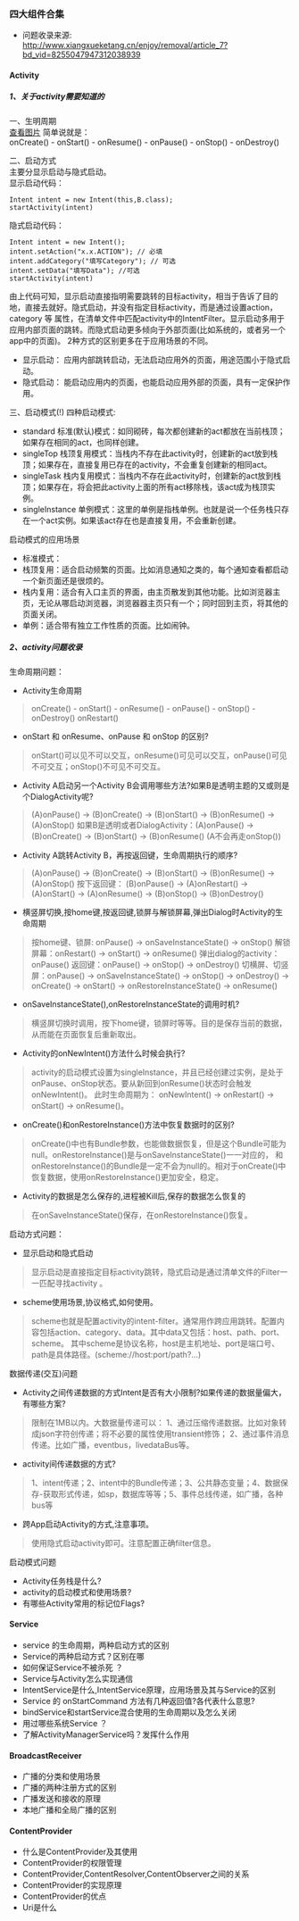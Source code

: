 ### 四大组件合集

- 问题收录来源:  
  <http://www.xiangxueketang.cn/enjoy/removal/article_7?bd_vid=8255047947312038939>

#### Activity

##### 1、关于activity需要知道的
一、生明周期  
[查看图片](../图片/img_activity生命周期.png)
简单说就是：   
onCreate() - onStart() - onResume() - onPause() - onStop() - onDestroy()

二、启动方式  
主要分显示启动与隐式启动。  
显示启动代码：
```
Intent intent = new Intent(this,B.class);
startActivity(intent)
```
隐式启动代码：
```
Intent intent = new Intent();
intent.setAction("x.x.ACTION"); // 必填
intent.addCategory("填写Category"); // 可选
intent.setData("填写Data"); //可选
startActivity(intent)
```
由上代码可知，显示启动直接指明需要跳转的目标activity，相当于告诉了目的地，直接去就好。隐式启动，并没有指定目标activity，而是通过设置action，category
等 属性，在清单文件中匹配activity中的IntentFilter。显示启动多用于应用内部页面的跳转。而隐式启动更多倾向于外部页面(比如系统的，或者另一个app中的页面)。
2种方式的区别更多在于应用场景的不同。   
* 显示启动： 应用内部跳转启动，无法启动应用外的页面，用途范围小于隐式启动。
* 隐式启动： 能启动应用内的页面，也能启动应用外部的页面，具有一定保护作用。


三、启动模式(!)
四种启动模式: 
* standard 标准(默认)模式：如同砌砖，每次都创建新的act都放在当前栈顶；如果存在相同的act，也同样创建。
* singleTop 栈顶复用模式：当栈内不存在此activity时，创建新的act放到栈顶；如果存在，直接复用已存在的activity，不会重复创建新的相同act。
* singleTask 栈内复用模式：当栈内不存在此activity时，创建新的act放到栈顶；如果存在，将会把此activity上面的所有act移除栈，该act成为栈顶实例。
* singleInstance 单例模式：这里的单例是指栈单例。也就是说一个任务栈只存在一个act实例。如果该act存在也是直接复用，不会重新创建。

启动模式的应用场景  
* 标准模式： 
* 栈顶复用：适合启动频繁的页面。比如消息通知之类的，每个通知查看都启动一个新页面还是很烦的。
* 栈内复用：适合有入口主页的界面，由主页散发到其他功能。比如浏览器主页，无论从哪启动浏览器，浏览器器主页只有一个；同时回到主页，将其他的页面关闭。
* 单例：适合带有独立工作性质的页面。比如闹钟。

##### 2、activity问题收录
生命周期问题：   
* Activity生命周期
> onCreate() - onStart() - onResume() - onPause() - onStop() - onDestroy()  onRestart()
  
* onStart 和 onResume、onPause 和 onStop 的区别?
> onStart()可以见不可以交互，onResume()可见可以交互，onPause()可见不可交互；onStop()不可见不可交互。
  
* Activity A启动另一个Activity B会调用哪些方法?如果B是透明主题的又或则是个DialogActivity呢?  
> (A)onPause() ->  (B)onCreate() -> (B)onStart() -> (B)onResume() -> (A)onStop()
  如果B是透明或者DialogActivity：(A)onPause() ->  (B)onCreate() -> (B)onStart() -> (B)onResume() (A不会再走onStop())
  
* Activity A跳转Activity B，再按返回键，生命周期执行的顺序?
> (A)onPause() -> (B)onCreate() -> (B)onStart() -> (B)onResume() -> (A)onStop()
  按下返回键： (B)onPause() -> (A)onRestart() -> (A)onStart() -> (A)onResume() -> (B)onStop() -> (B)onDestroy()
 
* 横竖屏切换,按home键,按返回键,锁屏与解锁屏幕,弹出Dialog时Activity的生命周期
> 按home键、锁屏: onPause() -> onSaveInstanceState() -> onStop()
  解锁屏幕：onRestart() -> onStart() -> onResume()
  弹出dialog的activity：onPause()
  返回键：onPause() -> onStop() -> onDestroy()
  切横屏、切竖屏：onPause() -> onSaveInstanceState() -> onStop() -> onDestroy() -> onCreate() -> onStart() 
   -> onRestoreInstanceState() -> onResume()

* onSaveInstanceState(),onRestoreInstanceState的调用时机?
> 横竖屏切换时调用，按下home键，锁屏时等等。目的是保存当前的数据，从而能在页面恢复后重新取出。

* Activity的onNewIntent()方法什么时候会执行? 
> activity的启动模式设置为singleInstance，并且已经创建过实例，是处于onPause、onStop状态。要从新回到onResume()状态时会触发onNewIntent()。
  此时生命周期为： onNewIntent() -> onRestart() -> onStart() -> onResume()。

* onCreate()和onRestoreInstance()方法中恢复数据时的区别?
> onCreate()中也有Bundle参数，也能做数据恢复，但是这个Bundle可能为null。onRestoreInstance()是与onSaveInstanceState()一一对应的，
 和onRestoreInstance()的Bundle是一定不会为null的。相对于onCreate()中恢复数据，使用onRestoreInstance()更加安全，稳定。

* Activity的数据是怎么保存的,进程被Kill后,保存的数据怎么恢复的
> 在onSaveInstanceState()保存，在onRestoreInstance()恢复。

启动方式问题：  
* 显示启动和隐式启动
> 显示启动是直接指定目标activity跳转，隐式启动是通过清单文件的Filter一一匹配寻找activity  。 
 
* scheme使用场景,协议格式,如何使用。
> scheme也就是配置activity的intent-filter。通常用作跨应用跳转。配置内容包括action、category、data。其中data又包括：host、path、port、scheme。
> 其中scheme是协议名称，host是主机地址、port是端口号、path是具体路径。(scheme://host:port/path?...)

数据传递(交互)问题    
* Activity之间传递数据的方式Intent是否有大小限制?如果传递的数据量偏大，有哪些方案?
> 限制在1MB以内。大数据量传递可以：
> 1、通过压缩传递数据。比如对象转成json字符创传递；将不必要的属性使用transient修饰；
> 2、通过事件消息传递。比如广播，eventbus，livedataBus等。

* activity间传递数据的方式?
> 1、intent传递；2、intent中的Bundle传递；3、公共静态变量；4、数据保存-获取形式传递，如sp，数据库等等；5、事件总线传递，如广播，各种bus等

* 跨App启动Activity的方式,注意事项。
> 使用隐式启动activity即可。注意配置正确filter信息。

启动模式问题  
* Activity任务栈是什么?
* activity的启动模式和使用场景?
* 有哪些Activity常用的标记位Flags?


#### Service  

* service 的生命周期，两种启动方式的区别
* Service的两种启动方式？区别在哪
* 如何保证Service不被杀死 ？
* Service与Activity怎么实现通信
* IntentService是什么,IntentService原理，应用场景及其与Service的区别
* Service 的 onStartCommand 方法有几种返回值?各代表什么意思?
* bindService和startService混合使用的生命周期以及怎么关闭
* 用过哪些系统Service ？
* 了解ActivityManagerService吗？发挥什么作用


#### BroadcastReceiver

* 广播的分类和使用场景
* 广播的两种注册方式的区别
* 广播发送和接收的原理
* 本地广播和全局广播的区别


#### ContentProvider

* 什么是ContentProvider及其使用
* ContentProvider的权限管理
* ContentProvider,ContentResolver,ContentObserver之间的关系
* ContentProvider的实现原理
* ContentProvider的优点
* Uri是什么